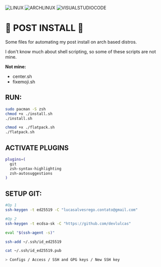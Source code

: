 ![LINUX](https://img.shields.io/static/v1?label=SHELL&labelColor=f29f00&message=SH&color=000000&logo=linux&logoColor=ffffff&style=flat-square) ![ARCHLINUX](https://img.shields.io/static/v1?label=POST&labelColor=21dfb3&message=INSTALL&color=000000&logo=ARCHLINUX&logoColor=ffffff&style=flat-square) ![VISUALSTUDIOCODE](https://img.shields.io/static/v1?label=VSCODE&labelColor=2136df&message=EXTENSIONS&color=000000&logo=VISUALSTUDIOCODE&logoColor=ffffff&style=flat-square)

# 🤖 POST INSTALL 🤖

Some files for automating my post install on arch based distros.

I don't know much about shell scripting, so some of these scripts are not mine.

**Not mine:**

- center.sh
- fixemoji.sh

## RUN:

```sh
sudo pacman -S zsh
chmod +x ./install.sh
./install.sh

chmod +x ./flatpack.sh
./flatpack.sh
```

## ACTIVATE PLUGINS
```sh
plugins=(
  git
  zsh-syntax-highlighting
  zsh-autosuggestions
)
```
## SETUP GIT:

```sh
#Op 1
ssh-keygen -t ed25519 -C "lucasalvesrego.contato@gmail.com"

#Op 2
ssh-keygen -t ecdsa-sk -C "https://github.com/devlulcas"

eval "$(ssh-agent -s)"

ssh-add ~/.ssh/id_ed25519

cat ~/.ssh/id_ed25519.pub

> Configs / Access / SSH and GPG keys / New SSH key
```
